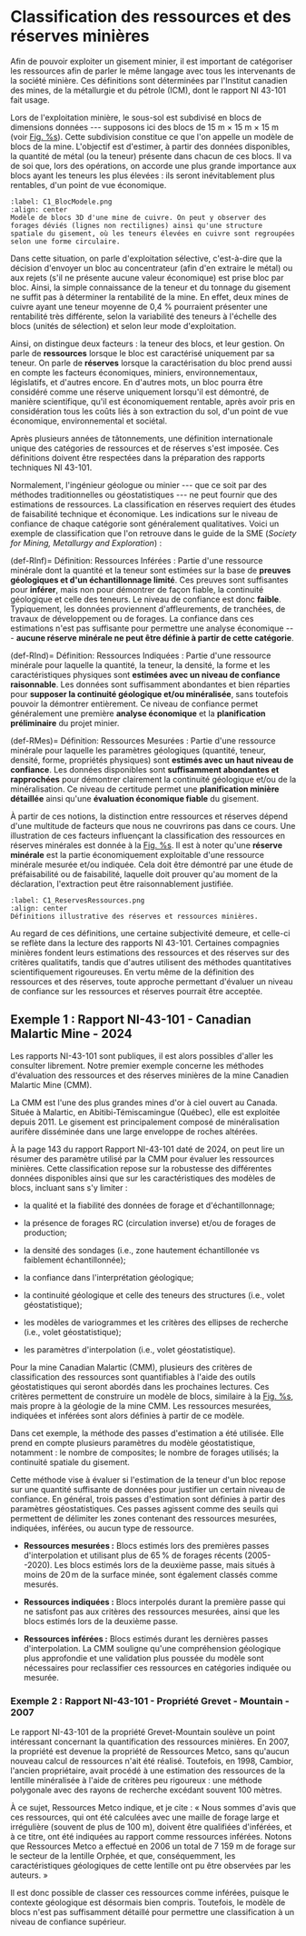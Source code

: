 # Classification des ressources et des réserves minières

Afin de pouvoir exploiter un gisement minier, il est important de
catégoriser les ressources afin de parler le même langage avec tous les
intervenants de la société minière. Ces définitions sont déterminées par
l'Institut canadien des mines, de la métallurgie et du pétrole (ICM),
dont le rapport NI 43-101 fait usage.

Lors de l'exploitation minière, le sous-sol est subdivisé en blocs de
dimensions données --- supposons ici des blocs de
15 m $\times$ 15 m $\times$ 15 m (voir
[Fig. %s](#C1_BlocModele.png)). Cette subdivision constitue ce que l'on
appelle un modèle de blocs de la mine. L'objectif est d'estimer, à
partir des données disponibles, la quantité de métal (ou la teneur)
présente dans chacun de ces blocs. Il va de soi que, lors des
opérations, on accorde une plus grande importance aux blocs ayant les
teneurs les plus élevées : ils seront inévitablement plus rentables,
d'un point de vue économique.

```{figure} images/C1_BlocModele.png
:label: C1_BlocModele.png
:align: center 
Modèle de blocs 3D d'une mine de cuivre. On peut y observer des forages déviés (lignes non rectilignes) ainsi qu'une structure spatiale du gisement, où les teneurs élevées en cuivre sont regroupées selon une forme circulaire.
```

Dans cette situation, on parle d'exploitation sélective, c'est-à-dire
que la décision d'envoyer un bloc au concentrateur (afin d'en extraire
le métal) ou aux rejets (s'il ne présente aucune valeur économique) est
prise bloc par bloc. Ainsi, la simple connaissance de la teneur et du
tonnage du gisement ne suffit pas à déterminer la rentabilité de la
mine. En effet, deux mines de cuivre ayant une teneur moyenne de 0,4 %
pourraient présenter une rentabilité très différente, selon la
variabilité des teneurs à l'échelle des blocs (unités de sélection) et
selon leur mode d'exploitation.

Ainsi, on distingue deux facteurs : la teneur des blocs, et leur
gestion. On parle de **ressources** lorsque le bloc est caractérisé
uniquement par sa teneur. On parle de **réserves** lorsque la
caractérisation du bloc prend aussi en compte les facteurs économiques,
miniers, environnementaux, législatifs, et d'autres encore. En d'autres
mots, un bloc pourra être considéré comme une réserve uniquement
lorsqu'il est démontré, de manière scientifique, qu'il est
économiquement rentable, après avoir pris en considération tous les
coûts liés à son extraction du sol, d'un point de vue économique,
environnemental et sociétal.

Après plusieurs années de tâtonnements, une définition internationale
unique des catégories de ressources et de réserves s'est imposée. Ces
définitions doivent être respectées dans la préparation des rapports
techniques NI 43-101.

Normalement, l'ingénieur géologue ou minier --- que ce soit par des
méthodes traditionnelles ou géostatistiques --- ne peut fournir que des
estimations de ressources. La classification en réserves requiert des
études de faisabilité technique et économique. Les indications sur le
niveau de confiance de chaque catégorie sont généralement qualitatives.
Voici un exemple de classification que l'on retrouve dans le guide de la
SME (*Society for Mining, Metallurgy and Exploration*) :


(def-RInf)=
Définition: Ressources Inférées 
: Partie d'une ressource minérale dont la quantité et la teneur sont
estimées sur la base de **preuves géologiques et d'un échantillonnage
limité**. Ces preuves sont suffisantes pour **inférer**, mais non pour
démontrer de façon fiable, la continuité géologique et celle des
teneurs. Le niveau de confiance est donc **faible**. Typiquement, les
données proviennent d'affleurements, de tranchées, de travaux de
développement ou de forages. La confiance dans ces estimations n'est pas
suffisante pour permettre une analyse économique --- **aucune réserve
minérale ne peut être définie à partir de cette catégorie**.

(def-RInd)=
Définition: Ressources Indiquées 
: Partie d'une ressource minérale pour laquelle la quantité, la teneur, la
densité, la forme et les caractéristiques physiques sont **estimées avec
un niveau de confiance raisonnable**. Les données sont suffisamment
abondantes et bien réparties pour **supposer la continuité géologique
et/ou minéralisée**, sans toutefois pouvoir la démontrer entièrement. Ce
niveau de confiance permet généralement une première **analyse
économique** et la **planification préliminaire** du projet minier.

(def-RMes)=
Définition: Ressources Mesurées 
: Partie d'une ressource minérale pour laquelle les paramètres géologiques
(quantité, teneur, densité, forme, propriétés physiques) sont **estimés
avec un haut niveau de confiance**. Les données disponibles sont
**suffisamment abondantes et rapprochées** pour démontrer clairement la
continuité géologique et/ou de la minéralisation. Ce niveau de certitude
permet une **planification minière détaillée** ainsi qu'une **évaluation
économique fiable** du gisement.


À partir de ces notions, la distinction entre ressources et réserves
dépend d'une multitude de facteurs que nous ne couvrirons pas dans ce
cours. Une illustration de ces facteurs influençant la classification
des ressources en réserves minérales est donnée à la
[Fig. %s](#C1_ReservesRessources.png). Il est à noter qu'une **réserve
minérale** est la partie économiquement exploitable d'une ressource
minérale mesurée et/ou indiquée. Cela doit être démontré par une étude
de préfaisabilité ou de faisabilité, laquelle doit prouver qu'au moment
de la déclaration, l'extraction peut être raisonnablement justifiée.

```{figure} images/C1_ReservesRessources.png
:label: C1_ReservesRessources.png
:align: center 
Définitions illustrative des réserves et ressources minières.
``` 

Au regard de ces définitions, une certaine subjectivité demeure, et
celle-ci se reflète dans la lecture des rapports NI 43-101. Certaines
compagnies minières fondent leurs estimations des ressources et des
réserves sur des critères qualitatifs, tandis que d'autres utilisent des
méthodes quantitatives scientifiquement rigoureuses. En vertu même de la
définition des ressources et des réserves, toute approche permettant
d'évaluer un niveau de confiance sur les ressources et réserves pourrait
être acceptée.

## Exemple 1 : Rapport NI-43-101 - Canadian Malartic Mine - 2024

Les rapports NI-43-101 sont publiques, il est alors possibles d'aller
les consulter librement. Notre premier exemple concerne les méthodes
d'évaluation des ressources et des réserves minières de la mine Canadien
Malartic Mine (CMM).

La CMM est l'une des plus grandes mines d'or à ciel ouvert au Canada.
Située à Malartic, en Abitibi-Témiscamingue (Québec), elle est exploitée
depuis 2011. Le gisement est principalement composé de minéralisation
aurifère disséminée dans une large enveloppe de roches altérées.

À la page 143 du rapport Rapport NI-43-101 daté de 2024, on peut lire un
résumer des paramètre utilisé par la CMM pour évaluer les ressources
minières. Cette classification repose sur la robustesse des différentes
données disponibles ainsi que sur les caractéristiques des modèles de
blocs, incluant sans s'y limiter :

-   la qualité et la fiabilité des données de forage et
    d'échantillonnage;

-   la présence de forages RC (circulation inverse) et/ou de forages de
    production;

-   la densité des sondages (i.e., zone hautement échantillonée vs
    faiblement échantillonnée);

-   la confiance dans l'interprétation géologique;

-   la continuité géologique et celle des teneurs des structures (i.e.,
    volet géostatistique);

-   les modèles de variogrammes et les critères des ellipses de
    recherche (i.e., volet géostatistique);

-   les paramètres d'interpolation (i.e., volet géostatistique).

Pour la mine Canadian Malartic (CMM), plusieurs des critères de
classification des ressources sont quantifiables à l'aide des outils
géostatistiques qui seront abordés dans les prochaines lectures. Ces
critères permettent de construire un modèle de blocs, similaire à la
[Fig. %s](#Chap2_BlocModele.png), mais propre à la géologie de la mine CMM.
Les ressources mesurées, indiquées et inférées sont alors définies à
partir de ce modèle.

Dans cet exemple, la méthode des passes d'estimation a été utilisée.
Elle prend en compte plusieurs paramètres du modèle géostatistique,
notamment : le nombre de composites; le nombre de forages utilisés; la
continuité spatiale du gisement.

Cette méthode vise à évaluer si l'estimation de la teneur d'un bloc
repose sur une quantité suffisante de données pour justifier un certain
niveau de confiance. En général, trois passes d'estimation sont définies
à partir des paramètres géostatistiques. Ces passes agissent comme des
seuils qui permettent de délimiter les zones contenant des ressources
mesurées, indiquées, inférées, ou aucun type de ressource.

-   **Ressources mesurées :** Blocs estimés lors des premières passes
    d'interpolation et utilisant plus de 65 % de forages récents
    (2005--2020). Les blocs estimés lors de la deuxième passe, mais
    situés à moins de 20 m de la surface minée, sont également classés
    comme mesurés.

-   **Ressources indiquées :** Blocs interpolés durant la première passe
    qui ne satisfont pas aux critères des ressources mesurées, ainsi que
    les blocs estimés lors de la deuxième passe.

-   **Ressources inférées :** Blocs estimés durant les dernières passes
    d'interpolation. La CMM souligne qu'une compréhension géologique
    plus approfondie et une validation plus poussée du modèle sont
    nécessaires pour reclassifier ces ressources en catégories indiquée
    ou mesurée.

### Exemple 2 : Rapport NI-43-101 - Propriété Grevet - Mountain - 2007

Le rapport NI-43-101 de la propriété Grevet-Mountain soulève un point
intéressant concernant la quantification des ressources minières. En
2007, la propriété est devenue la propriété de Ressources Metco, sans
qu'aucun nouveau calcul de ressources n'ait été réalisé. Toutefois, en
1998, Cambior, l'ancien propriétaire, avait procédé à une estimation des
ressources de la lentille minéralisée à l'aide de critères peu rigoureux
: une méthode polygonale avec des rayons de recherche excédant souvent
100 mètres.

À ce sujet, Ressources Metco indique, et je cite : « Nous sommes d'avis
que ces ressources, qui ont été calculées avec une maille de forage
large et irrégulière (souvent de plus de 100 m), doivent être qualifiées
d'inférées, et à ce titre, ont été indiquées au rapport comme ressources
inférées. Notons que Ressources Metco a effectué en 2006 un total de 7
159 m de forage sur le secteur de la lentille Orphée, et que,
conséquemment, les caractéristiques géologiques de cette lentille ont pu
être observées par les auteurs. »

Il est donc possible de classer ces ressources comme inférées, puisque
le contexte géologique est désormais bien compris. Toutefois, le modèle
de blocs n'est pas suffisamment détaillé pour permettre une
classification à un niveau de confiance supérieur.
